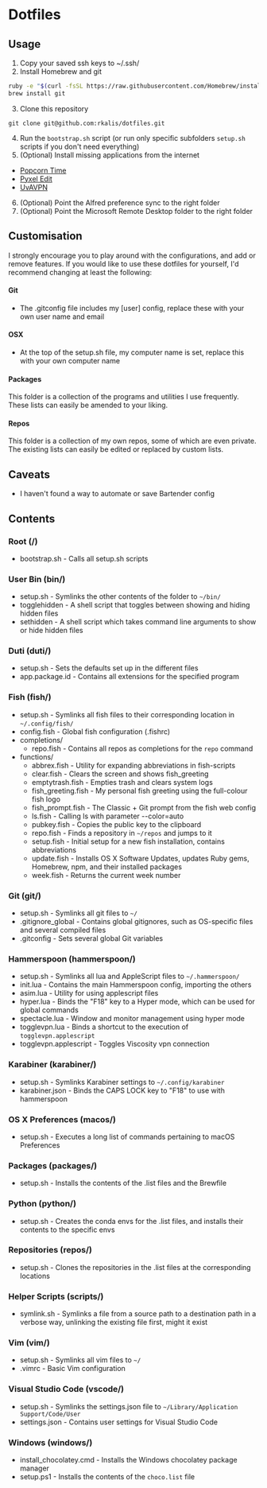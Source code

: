 # Dotfiles

## Usage
1. Copy your saved ssh keys to ~/.ssh/
2. Install Homebrew and git

  ```bash
  ruby -e "$(curl -fsSL https://raw.githubusercontent.com/Homebrew/install/master/install)"
  brew install git
  ```
3. Clone this repository

  ```
  git clone git@github.com:rkalis/dotfiles.git
  ```
4. Run the `bootstrap.sh` script (or run only specific subfolders `setup.sh` scripts if you don't need everything)
5. (Optional) Install missing applications from the internet
  * [Popcorn Time](https://popcorntime.sh/)
  * [Pyxel Edit](http://pyxeledit.com/)
  * [UvAVPN](http://student.uva.nl/en/az/content/uvavpn/\download/download-uvavpn-software.html)
6. (Optional) Point the Alfred preference sync to the right folder
7. (Optional) Point the Microsoft Remote Desktop folder to the right folder

## Customisation
I strongly encourage you to play around with the configurations, and add or remove features.
If you would like to use these dotfiles for yourself, I'd recommend changing at least the following:

#### Git
* The .gitconfig file includes my [user] config, replace these with your own user name and email

#### OSX
* At the top of the setup.sh file, my computer name is set, replace this with your own computer name

####  Packages
This folder is a collection of the programs and utilities I use frequently. These lists can easily be amended to your liking.

#### Repos
This folder is a collection of my own repos, some of which are even private. The existing lists can easily be edited or replaced by custom lists.

## Caveats

* I haven't found a way to automate or save Bartender config

## Contents

### Root (/)
* bootstrap.sh - Calls all setup.sh scripts

### User Bin (bin/)
* setup.sh - Symlinks the other contents of the folder to `~/bin/`
* togglehidden - A shell script that toggles between showing and hiding hidden
files
* sethidden - A shell script which takes command line arguments to show or hide
hidden files

### Duti (duti/)
* setup.sh - Sets the defaults set up in the different files
* app.package.id - Contains all extensions for the specified program

### Fish (fish/)
* setup.sh - Symlinks all fish files to their corresponding location in `~/.config/fish/`
* config.fish - Global fish configuration (.fishrc)
* completions/
  * repo.fish - Contains all repos as completions for the `repo` command
* functions/
  * abbrex.fish - Utility for expanding abbreviations in fish-scripts
  * clear.fish - Clears the screen and shows fish_greeting
  * emptytrash.fish - Empties trash and clears system logs
  * fish_greeting.fish - My personal fish greeting using the
  full-colour fish logo
  * fish_prompt.fish - The Classic + Git prompt from the fish web config
  * ls.fish - Calling ls with parameter --color=auto
  * pubkey.fish - Copies the public key to the clipboard
  * repo.fish - Finds a repository in `~/repos` and jumps to it
  * setup.fish - Initial setup for a new fish installation,
  contains abbreviations
  * update.fish - Installs OS X Software Updates, updates Ruby gems, Homebrew,
  npm, and their installed packages
  * week.fish - Returns the current week number

### Git (git/)
* setup.sh - Symlinks all git files to `~/`
* .gitignore_global - Contains global gitignores, such as OS-specific files and
several compiled files
* .gitconfig - Sets several global Git variables

### Hammerspoon (hammerspoon/)
* setup.sh - Symlinks all lua and AppleScript files to `~/.hammerspoon/`
* init.lua - Contains the main Hammerspoon config, importing the others
* asim.lua - Utility for using applescript files
* hyper.lua - Binds the "F18" key to a Hyper mode, which can be used for
global commands
* spectacle.lua - Window and monitor management using hyper mode
* togglevpn.lua - Binds a shortcut to the execution of `togglevpn.applescript`
* togglevpn.applescript - Toggles Viscosity vpn connection

### Karabiner (karabiner/)
* setup.sh - Symlinks Karabiner settings to `~/.config/karabiner`
* karabiner.json - Binds the CAPS LOCK key to "F18" to use with hammerspoon

### OS X Preferences (macos/)
* setup.sh - Executes a long list of commands pertaining to macOS Preferences

### Packages (packages/)
* setup.sh - Installs the contents of the .list files and the Brewfile

### Python (python/)
* setup.sh - Creates the conda envs for the .list files, and installs their
contents to the specific envs

### Repositories (repos/)
* setup.sh - Clones the repositories in the .list files at the corresponding
locations

### Helper Scripts (scripts/)
* symlink.sh - Symlinks a file from a source path to a destination path in a
verbose way, unlinking the existing file first, might it exist

### Vim (vim/)
* setup.sh - Symlinks all vim files to `~/`
* .vimrc - Basic Vim configuration

### Visual Studio Code (vscode/)
* setup.sh - Symlinks the settings.json file to `~/Library/Application Support/Code/User`
* settings.json - Contains user settings for Visual Studio Code

### Windows (windows/)
* install_chocolatey.cmd - Installs the Windows chocolatey package manager
* setup.ps1 - Installs the contents of the `choco.list` file
